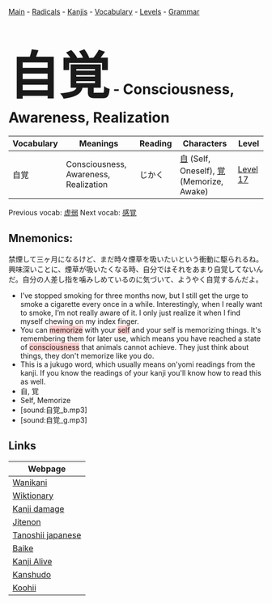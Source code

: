 <style> bigfont {font-size: 100px}</style>
[Main](../README.md) -
[Radicals](../radicals.md) -
[Kanjis](../kanjis.md) -
[Vocabulary](../vocabulary.md) -
[Levels](../levels.md) -
[Grammar](../grammar.md)
# <bigfont> 自覚</bigfont> - Consciousness, Awareness, Realization 

| Vocabulary | Meanings | Reading | Characters | Level |
| --- | --- | --- | --- | --- |
| 自覚 | Consciousness, Awareness, Realization | じかく |  [自](../kanjis/自.md) (Self, Oneself), [覚](../kanjis/覚.md) (Memorize, Awake) | [Level 17](../levels/wk_level17.md) |

Previous vocab: [虚弱](虚弱.md) Next vocab: [感覚](感覚.md) 

## Mnemonics:
禁煙して三ヶ月になるけど、まだ時々煙草を吸いたいという衝動に駆られるね。興味深いことに、煙草が吸いたくなる時、自分ではそれをあまり自覚してないんだ。自分の人差し指を噛みしめているのに気づいて、ようやく自覚するんだよ。
* I’ve stopped smoking for three months now, but I still get the urge to smoke a cigarette every once in a while. Interestingly, when I really want to smoke, I’m not really aware of it. I only just realize it when I find myself chewing on my index finger.
* You can <span style="background-color:#ffcccb"> memorize</span> with your <span style="background-color:#ffcccb"> self</span> and your self is memorizing things. It's remembering them for later use, which means you have reached a state of <span style="background-color:#ffcccb"> consciousness</span> that animals cannot achieve. They just think about things, they don't memorize like you do.
* This is a jukugo word, which usually means on'yomi readings from the kanji. If you know the readings of your kanji you'll know how to read this as well.
* 自, 覚
* Self, Memorize
* [sound:自覚_b.mp3]
* [sound:自覚_g.mp3]


## Links 

| Webpage |
| --- |
| [Wanikani          ](https://www.wanikani.com/kanji/自覚) |
| [Wiktionary        ](https://en.wiktionary.org/wiki/自覚) |
| [Kanji damage      ](http://www.kanjidamage.com/kanji/search?utf8=✓&q=自覚) |
| [Jitenon           ](https://jitenon.com/kanji/自覚) |
| [Tanoshii japanese ](https://www.tanoshiijapanese.com/dictionary/kanji.cfm?k=自覚) |
| [Baike             ](https://baike.baidu.com/item/自覚) |
| [Kanji Alive       ](https://app.kanjialive.com/自覚) |
| [Kanshudo          ](https://www.kanshudo.com/searchmn?q=自覚) |
| [Koohii            ](https://kanji.koohii.com/study/kanji/自覚) |
